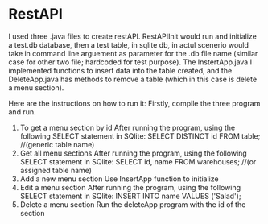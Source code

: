 # RestAPI
I used three .java files to create restAPI. RestAPIInit would run and initialize a test.db database, then a test table, in sqlite db, in actul scenerio would take in command line arguement as parameter for the .db file name (similar case for other two file; hardcoded for test purpose). The InstertApp.java I implemented functions to insert data into the table created, and the DeleteApp.java has methods to remove a table (which in this case is delete a menu section).


Here are the instructions on how to run it:
Firstly, compile the three program and run. 
1)	To get a menu section by id
    After running the program, using the following SELECT statement in SQlite:
    SELECT DISTINCT
     id
    FROM
     table; //(generic table name)
2)	Get all menu sections
    After running the program, using the following SELECT statement in SQlite:
    SELECT
     id,
     name
    FROM
     warehouses; //(or assigned table name)
3)	Add a new menu section
    Use InsertApp function to initialize
4)	Edit a menu section 
    After running the program, using the following SELECT statement in SQlite:
    INSERT INTO name
    VALUES
      ('Salad');
5)	Delete a menu section
    Run the deleteApp program with the id of the section



